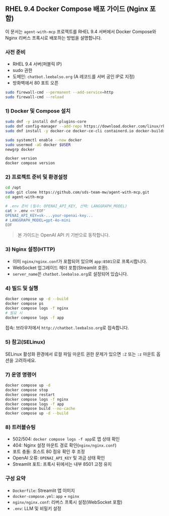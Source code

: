 ## RHEL 9.4 Docker Compose 배포 가이드 (Nginx 포함)

이 문서는 `agent-with-mcp` 프로젝트를 RHEL 9.4 서버에서 Docker Compose와 Nginx 리버스 프록시로 배포하는 방법을 설명합니다.

### 사전 준비
- RHEL 9.4 서버(퍼블릭 IP)
- sudo 권한
- 도메인: `chatbot.leebalso.org` (A 레코드를 서버 공인 IP로 지정)
- 방화벽에서 80 포트 오픈

```bash
sudo firewall-cmd --permanent --add-service=http
sudo firewall-cmd --reload
```

### 1) Docker 및 Compose 설치
```bash
sudo dnf -y install dnf-plugins-core
sudo dnf config-manager --add-repo https://download.docker.com/linux/rhel/docker-ce.repo
sudo dnf install -y docker-ce docker-ce-cli containerd.io docker-buildx-plugin docker-compose-plugin

sudo systemctl enable --now docker
sudo usermod -aG docker $USER
newgrp docker

docker version
docker compose version
```

### 2) 프로젝트 준비 및 환경설정
```bash
cd /opt
sudo git clone https://github.com/sds-team-mw/agent-with-mcp.git
cd agent-with-mcp

# .env 준비 (필수: OPENAI_API_KEY, 선택: LANGGRAPH_MODEL)
cat > .env <<'EOF'
OPENAI_API_KEY=sk-...your-openai-key...
# LANGGRAPH_MODEL=gpt-4o-mini
EOF
```

> 본 가이드는 OpenAI API 키 기반으로 동작합니다.

### 3) Nginx 설정(HTTP)
- 이미 `nginx/nginx.conf`가 포함되어 있으며 `app:8501`으로 프록시합니다.
- WebSocket 업그레이드 헤더 포함(Streamlit 호환).
- `server_name`은 `chatbot.leebalso.org`로 설정되어 있습니다.

### 4) 빌드 및 실행
```bash
docker compose up -d --build
docker compose ps
docker compose logs -f nginx
# 필요 시
docker compose logs -f app
```

접속: 브라우저에서 `http://chatbot.leebalso.org`로 접속합니다.

### 5) 참고(SELinux)
SELinux 활성화 환경에서 로컬 파일 마운트 권한 문제가 있으면 `:Z` 또는 `:z` 마운트 옵션을 고려하세요.

### 7) 운영 명령어
```bash
docker compose up -d
docker compose stop
docker compose restart
docker compose logs -f nginx
docker compose logs -f app
docker compose build --no-cache
docker compose up -d --build
```

### 8) 트러블슈팅
- 502/504: `docker compose logs -f app`로 앱 상태 확인
- 404: Nginx 설정 마운트 경로 확인(`nginx/nginx.conf`)
- 포트 충돌: 호스트 80 점유 확인 후 조정
- OpenAI 오류: `OPENAI_API_KEY` 및 과금 상태 확인
- Streamlit 포트: 프록시 뒤에서는 내부 8501 고정 유지

### 구성 요약
- `Dockerfile`: Streamlit 앱 이미지
- `docker-compose.yml`: `app` + `nginx`
- `nginx/nginx.conf`: 리버스 프록시 설정(WebSocket 포함)
- `.env`: LLM 및 비밀키 설정
